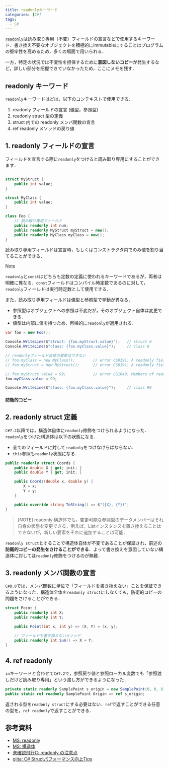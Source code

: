 ```yaml
---
title: readonlyキーワード
categories: [C#]
tags:
  - C#
---
```


[`readonly`][readonly]は読み取り専用（不変）フィールドの宣言などで使用するキーワード．書き換え不要なオブジェクトを積極的にimmutableにすることはプログラムの堅牢性を高めるため，多くの場面で用いられる．

一方，特定の状況では不変性を担保するために**意図しないコピー**が発生するなど，詳しい部分を把握できていなかったため，ここにメモを残す．


## readonly キーワード

`readonly`キーワードはどは，以下のコンテキストで使用できる．

1. readonly フィールドの宣言 (値型，参照型)
2. readonly struct 型の定義
3. struct 内での readonly メンバ関数の宣言
4. ref readonly メソッドの戻り値


## 1. readonly フィールドの宣言

フィールドを宣言する際に`readonly`をつけると読み取り専用にすることができます．

```cs

struct MyStruct {
    public int value;
}

struct MyClass {
    public int value;
}

class Foo {
    // 読み取り専用フィールド
    public readonly int num;
    public readonly MyStruct myStruct = new();
    public readonly MyClass myClass = new();
}
```

読み取り専用フィールドは宣言時，もしくはコンストラクタ内でのみ値を割り当てることができる．

> [!NOTE]
> `readonly`と`const`はどちらも定数の定義に使われるキーワードであるが，両者は明確に異なる．`const`フィールドはコンパイル時定数であるのに対して，`readonly`フィールドは実行時定数として使用できる．

また，読み取り専用フィールドは値型と参照型で挙動が異なる．

  - 参照型はオブジェクトへの参照は不変だが，そのオブジェクト自体は変更できる．
  - 値型は内部に値を持つため，再帰的に`readonly`が適用される．

```cs
var foo = new Foo();

Console.WriteLine($"struct: {foo.myStruct.value}");   // struct 0
Console.WriteLine($"class: {foo.myClass.value}");     // class 0

// readonlyフィールド自体の変更はできない
// foo.myClass = new MyClass();        // error CS0191: A readonly field cannot be assigned to...
// foo.myStruct = new MyStruct();      // error CS0191: A readonly field cannot be assigned to...

// foo.myStruct.value = 99;            // error CS1648: Members of readonly field 'Foo.myStruct' cannot be modified...
foo.myClass.value = 99;

Console.WriteLine($"class: {foo.myClass.value}");     // class 99
```


#### 防衛的コピー


## 2. readonly struct 定義

`C#7.2`以降では，構造体自体に`readonly`修飾をつけられるようになった．`readonly`をつけた構造体は以下の状態になる．

- 全てのフィールドに対して`readonly`をつけなけらばならない．
- `this`参照も`readonly`状態になる．

```cs
public readonly struct Coords {
    public double X { get; init; }
    public double Y { get; init; }

    public Coords(double x, double y) {
        X = x;
        Y = y;
    }

    public override string ToString() => $"({X}, {Y})";
}
```

>  [NOTE]
> readonly 構造体でも，変更可能な参照型のデータメンバーはそれ自身の状態を変更できる．例えば，List<T>インスタンスを置き換えることはできないが，新しい要素をそれに追加することは可能．


`readonly struct`とすることで構造体自体が不変であることが保証され，前述の**防衛的コピーの発生をさけることができる**．よって書き換えを意図していない構造体に対しては`readonly`修飾をつけるのが無難．


## 3. readonly メンバ関数の宣言

`C#8.0`では，メンバ関数に単位で「フィールドを書き換えない」ことを保証できるようになった．構造体全体を`readonly struct`にしなくても，防衛的コピーの問題をさけることができる．

```cs
struct Point {
    public readonly int X;
    public readonly int Y;

    public Point(int x, int y) => (X, Y) = (x, y);

    // フィールドを書き換えないメソッド
    public readonly int Sum() => X + Y;
}
```


## 4. ref readonly

`in`キーワードと合わせて`C#7.2`で，参照戻り値と参照ローカル変数でも「参照渡しだけど読み取り専用」という渡し方ができるようになった．

```cs
private static readonly SamplePoint s_origin = new SamplePoint(0, 0, 0);
public static ref readonly SamplePoint Origin => ref s_origin;
```

返される型を`readonly struct`にする必要はない．`ref`で返すことができる任意の型を，`ref readonly`で返すことができる．


## 参考資料
- [MS: readonly](https://learn.microsoft.com/ja-jp/dotnet/csharp/language-reference/keywords/readonly#ref-readonly-return-example)
- [MS: 構造体](https://learn.microsoft.com/ja-jp/dotnet/csharp/language-reference/builtin-types/struct#readonly-instance-members)
- [未確認飛行C: readonly の注意点](https://ufcpp.net/study/csharp/resource/readonlyness/#struct-readonly)
- [qiita: C# Structパフォーマンス向上Tips](https://qiita.com/old_friend/items/1c9a0e47066c1ad0c987)


<!-- リンク -->
[readonly]: https://learn.microsoft.com/ja-jp/dotnet/csharp/language-reference/keywords/readonly
